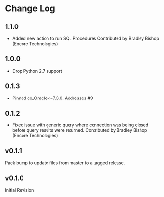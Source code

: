 # Change Log

## 1.1.0

- Added new action to run SQL Procedures
  Contributed by Bradley Bishop (Encore Technologies)

## 1.0.0

* Drop Python 2.7 support

## 0.1.3

- Pinned cx_Oracle<=7.3.0. Addresses #9

## 0.1.2

- Fixed issue with generic query where connection was being closed before query results were returned.
  Contributed by Bradley Bishop (Encore Technologies)

## v0.1.1

Pack bump to update files from master to a tagged release.

## v0.1.0

Initial Revision
